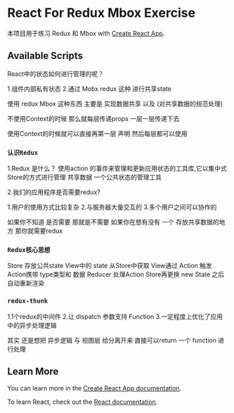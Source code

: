 # React For Redux Mbox Exercise

本项目用于练习 Redux 和 Mbox with [Create React App](https://github.com/facebook/create-react-app).

## Available Scripts

React中的状态如何进行管理的呢？

1.组件内部私有状态  2.通过 Mobx redux 这种 进行共享state

使用 redux Mbox 这种东西  主要是 实现数据共享 以及 (对共享数据的规范处理)


不使用Context的时候 那么就每层传递props 一层一层传递下去

使用Context的时候就可以直接再第一层 声明 然后每层都可以使用

### `认识Redux`
1.Redux 是什么？
使用action 的事件来管理和更新应用状态的工具库,它以集中式Store的方式进行管理 共享数据 
一个公共状态的管理工具

2.我们的应用程序是否需要redux?
 
 1.用户的使用方式比较复杂
 2.与服务器大量交互的
 3.多个用户之间可以协作的

 如果你不知道 是否需要 那就是不需要
 如果你在想有没有  一个 存放共享数据的地方 那你就需要redux

### `Redux核心思想`
Store 存放公共state 
View中的 state 从Store中获取
View通过 Action 触发 
Action携带 type类型和 数据 
Reducer 处理Action  Store再更换 new State 
之后自动重新渲染
### `redux-thunk`

1.1个redux的中间件
2.让 dispatch 参数支持 Function
3.一定程度上优化了应用中的异步处理逻辑

其实 还是想把 异步逻辑 与 视图层 给分离开来
直接可以return 一个 function 进行处理




## Learn More

You can learn more in the [Create React App documentation](https://facebook.github.io/create-react-app/docs/getting-started).

To learn React, check out the [React documentation](https://reactjs.org/).
